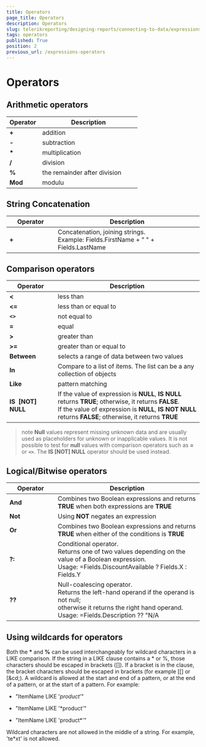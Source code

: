 ```yaml
---
title: Operators
page_title: Operators 
description: Operators
slug: telerikreporting/designing-reports/connecting-to-data/expressions/expressions-reference/operators
tags: operators
published: True
position: 2
previous_url: /expressions-operators
---
```

<style>
table th:first-of-type {
    width: 25%;
}
table th:nth-of-type(2) {
    width: 75%;
}
</style>

# Operators

## Arithmetic operators

| Operator | Description |
| ------ | ------ |
| __+__ |addition|
| __-__ |subtraction|
| __*__ |multiplication|
| __/__ |division|
| __%__ |the remainder after division|
| __Mod__ |modulu|

## String Concatenation

| Operator | Description |
| ------ | ------ |
| __+__ |Concatenation, joining strings.<br/> Example: Fields.FirstName + " " + Fields.LastName|

## Comparison operators

| Operator | Description |
| ------ | ------ |
| __<__ |less than|
| __<=__ |less than or equal to|
| __```<>```__ |not equal to|
| __=__ |equal|
| __>__ |greater than|
| __>=__ |greater than or equal to|
| __Between__ |selects a range of data between two values|
| __In__ |Compare to a list of items. The list can be a any collection of objects|
| __Like__ |pattern matching|
| __IS  [NOT] NULL__ |If the value of expression is __NULL__, __IS NULL__ returns __TRUE__; otherwise, it returns __FALSE__.<br/> If the value of expression is __NULL__, __IS NOT NULL__ returns __FALSE__; otherwise, it returns __TRUE__ |

>note __Null__ values represent missing unknown data and are usually used as placeholders for unknown or inapplicable values. It is not possible to test for __null__ values with comparison operators such as  __=__ or __```<>```__. The __IS [NOT] NULL__ operator should be used instead. 

## Logical/Bitwise operators

| Operator | Description |
| ------ | ------ |
| __And__ |Combines two Boolean expressions and returns __TRUE__ when both expressions are __TRUE__ |
| __Not__ |Using __NOT__ negates an expression|
| __Or__ |Combines two Boolean expressions and returns __TRUE__ when either of the conditions is __TRUE__ |
| __?:__ |Conditional operator.<br/> Returns one of two values depending on the value of a Boolean expression. <br/> Usage: =Fields.DiscountAvailable ? Fields.X : Fields.Y|
| __??__ |Null-coalescing operator.<br/> Returns the left-hand operand if the operand is not null; <br/> otherwise it returns the right hand operand. <br/> Usage: =Fields.Description ?? "N/A|

## Using wildcards for operators

Both the __*__ and __%__ can be used interchangeably for wildcard characters in a LIKE comparison. If the string in a LIKE clause contains a * or %, those characters should be escaped in brackets ([]). If a bracket is in the clause, the bracket characters should be escaped in brackets (for example [[] or [&cd;). A wildcard is allowed at the start and end of a pattern, or at the end of a pattern, or at the start of a pattern. For example:

* "ItemName LIKE '*product*'"

* "ItemName LIKE '*product'"

* "ItemName LIKE 'product*'"

Wildcard characters are not allowed in the middle of a string. For example, 'te*xt' is not allowed.
